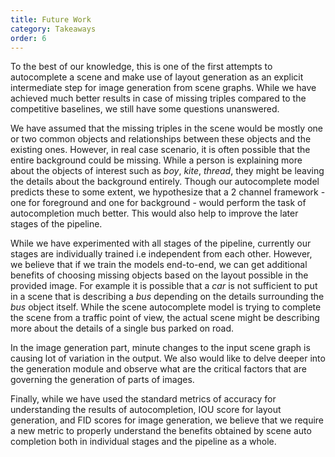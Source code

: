 ```yaml
---
title: Future Work
category: Takeaways
order: 6
---
```


To the best of our knowledge, this is one of the first attempts to autocomplete a scene and make use of layout generation as an explicit intermediate step for image generation from scene graphs. While we have achieved much better results in case of missing triples compared to the competitive baselines, we still have some questions unanswered. 

We have assumed that the missing triples in the scene would be mostly one or two common objects and relationships between these objects and the existing ones. However, in real case scenario, it is often possible that the entire background could be missing. While a person is explaining more about the objects of interest such as *boy*, *kite*, *thread*, they might be leaving the details about the background entirely. Though our autocomplete model predicts these to some extent, we hypothesize that a 2 channel framework - one for foreground and one for background - would perform the task of autocompletion much better. This would also help to improve the later stages of the pipeline.

While we have experimented with all stages of the pipeline, currently our stages are individually trained i.e independent from each other. However, we believe that if we train the models end-to-end, we can get additional benefits of choosing missing objects based on the layout possible in the provided image. For example it is possible that a *car* is not sufficient to put in a scene that is describing a *bus* depending on the details surrounding the *bus* object itself. While the scene autocomplete model is trying to complete the scene from a traffic point of view, the actual scene might be describing more about the details of a single bus parked on road.

In the image generation part, minute changes to the input scene graph is causing lot of variation in the output. We also would like to delve deeper into the generation module and observe what are the critical factors that are governing the generation of parts of images. 

Finally, while we have used the standard metrics of accuracy for understanding the results of autocompletion, IOU score for layout generation, and FID scores for image generation, we believe that we require a new metric to properly understand the benefits obtained by scene auto completion both in individual stages and the pipeline as a whole. 

